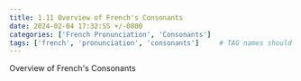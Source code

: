```yaml
---
title: 1.11 Overview of French's Consonants
date: 2024-02-04 17:32:SS +/-0800
categories: ['French Pronunciation', 'Consonants']
tags: ['french', 'pronunciation', 'consonants']     # TAG names should always be lowercase
---
```


Overview of French's Consonants
